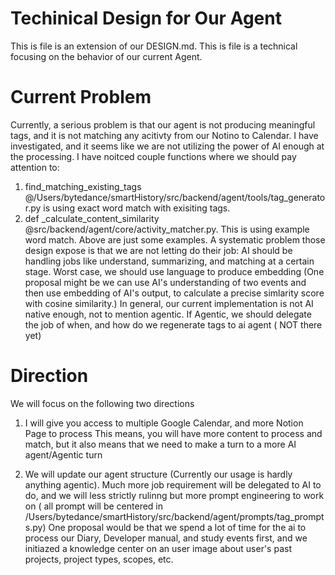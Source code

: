 # Techinical Design for Our Agent
This is file is an extension of our DESIGN.md. This is file is a technical focusing on the behavior of our current Agent.

# Current Problem
Currently, a serious problem is that our agent is not producing meaningful tags, and it is not matching any acitivty from our Notino to Calendar.
I have investigated, and it seems like we are not utilizing the power of AI enough at the processing.
I have noitced couple functions where we should pay attention to:
1. find_matching_existing_tags @/Users/bytedance/smartHistory/src/backend/agent/tools/tag_generator.py is using exact word match with exisiting tags. 
2. def _calculate_content_similarity @src/backend/agent/core/activity_matcher.py. This is using example word match.
Above are just some examples. A systematic problem those design expose is that we are not letting do their job: AI should be handling jobs like understand, summarizing, and matching at a certain stage. Worst case, we should use language to produce embedding (One proposal might be we can use AI's understanding of two events and then use embedding of AI's output, to calculate a precise simlarity score with cosine similarity.) In general, our current implementation is not AI native enough, not to mention agentic. If Agentic, we should delegate the job of when, and how do we regenerate tags to ai agent ( NOT there yet)

# Direction
We will focus on the following two directions
1. I will give you access to multiple Google Calendar, and more Notion Page to process
    This means, you will have more content to process and match, but it also means that we need to make a turn to a more AI agent/Agentic turn

2. We will update our agent structure (Currently our usage is hardly anything agentic). Much more job requirement will be delegated to AI to do, and we will less strictly rulinng but more prompt engineering to work on ( all prompt will be centered in /Users/bytedance/smartHistory/src/backend/agent/prompts/tag_prompts.py)
    One proposal would be that we spend a lot of time for the ai to process our Diary, Developer manual, and study events first, and we initiazed a knowledge center on an user image about user's past projects, project types, scopes, etc.




